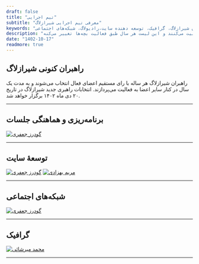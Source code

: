 ```yaml
---
draft: false
title: "تیم اجرایی"
subtitle: "معرفی تیم اجرایی شیرازلاگ"
keywords: "شیرازلاگ,تیم اجرایی، راهبران شیرازلاگ، گرافیک، توسعه دهنده سایت،رادیولاگ، شبکه‌های اجتماعی"
description: "شیرازلاگ تشکیل شده از یه گروه فعال و پر انرژی که دور هم جمع می‌شن و درباره نرم‌افزارهای آزاد بحث می‌کنن. بریم با بعضی از اعضای فعال شیرازلاگ آشنا بشیم. اعضای تیم اجرایی به صورت خودجوش و داوطلبانه در اجرا و هماهنگی برنامه‌های شیرازلاگ فعالیت می‌کنند و این لیست هر سال طبق فعالیت بچه‌ها تغییر می‌کنه."
date: "1402-10-17"
readmore: true
---
```


## راهبران کنونی شیرازلاگ
راهبران شیرازلاگ هر ساله با رای مستقیم اعضای فعال انتخاب می‌شوند و به مدت یک سال در کنار سایر اعضا به فعالیت می‌پردازند. انتخابات راهبری جدید شیرازلاگ در تاریخ ۲۰ دی ماه ۱۴۰۲ برگزار خواهد شد.

---

## برنامه‌ریزی و هماهنگی جلسات
[![گودرز جعفری](/img/team/goudarzjafari.svg)](/members/jafari/)

---

## توسعهٔ سایت
[![گودرز جعفری](/img/team/goudarzjafari.svg)](/members/jafari/)
[![مریم بهزادی](/img/team/behzadi.svg)](/members/behzadi/)

---

## شبکه‌های اجتماعی
[![گودرز جعفری](/img/team/goudarzjafari.svg)](/members/jafari/)

---

## گرافیک
[![محمد میرشائی](/img/team/mirshaei.svg)](/members/mirshaei/)

---
